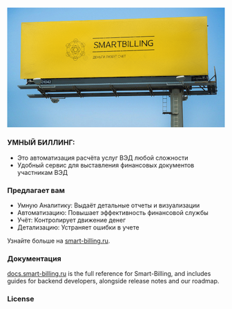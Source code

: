 ![Alt text](static/images/banner-96x96.png?raw=true "smart-billing")

### УМНЫЙ БИЛЛИНГ: 
* Это автоматизация расчёта услуг ВЭД любой сложности
* Удобный сервис для выставления финансовых документов участникам ВЭД

### Предлагает вам
* Умную Аналитику: Выдаёт детальные отчеты и визуализации
* Автоматизацию: Повышает эффективность финансовой службы
* Учёт: Контролирует движение денег
* Детализацию:  Устраняет ошибки в учете

Узнайте больше на [smart-billing.ru](http://smart-billing.ru/).

### Документация

[docs.smart-billing.ru](http://docs.smart-billing.ru/) is the full reference for Smart-Billing, and includes guides for backend developers, alongside release notes and our roadmap.

### License

